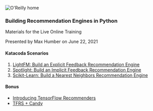 ![O'Reilly home](https://cdn.oreillystatic.com/images/sitewide-headers/oreilly_logo_mark_red.svg)



### Building Recommendation Engines in Python

Materials for the Live Online Training

Presented by Max Humber on June 22, 2021



#### Katacoda Scenarios

1. [LightFM: Build an Explicit Feedback Recommendation Engine](https://learning.oreilly.com/scenarios/lightfm-build-an/9781492087731/)
2. [Spotlight: Build an Implicit Feedback Recommendation Engine](https://learning.oreilly.com/scenarios/spotlight-build-an/9781492087748/)
3. [Scikit-Learn: Build a Nearest Neighbors Recommendation Engine](https://learning.oreilly.com/scenarios/scikit-learn-build-a/9781492087755/)



#### Bonus

- [Introducing TensorFlow Recommenders](https://blog.tensorflow.org/2020/09/introducing-tensorflow-recommenders.html)
- [TFRS + Candy](https://colab.research.google.com/drive/1RULG_6Q14QXId4rQJr6e8Urf48JRzeQy?usp=sharing)





